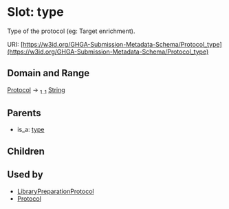 
# Slot: type


Type of the protocol (eg: Target enrichment).

URI: [https://w3id.org/GHGA-Submission-Metadata-Schema/Protocol_type](https://w3id.org/GHGA-Submission-Metadata-Schema/Protocol_type)


## Domain and Range

[Protocol](Protocol.md) &#8594;  <sub>1..1</sub> [String](types/String.md)

## Parents

 *  is_a: [type](type.md)

## Children


## Used by

 * [LibraryPreparationProtocol](LibraryPreparationProtocol.md)
 * [Protocol](Protocol.md)
